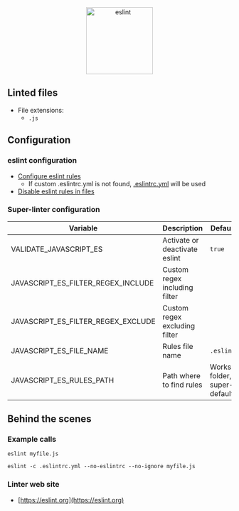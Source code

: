 <!-- markdownlint-disable MD033 MD041 -->
<!-- Generated by .automation/build.py, please do not update manually -->

<div align="center">
  <a href="https://eslint.org" target="blank" title="Visit linter Web Site">
    <img src="https://miro.medium.com/max/875/1*jFyfsakE2WBv5sFjBQUsuw.png" alt="eslint" height="150px">
  </a>
</div>

## Linted files

- File extensions:
  - `.js`

## Configuration

### eslint configuration

- [Configure eslint rules](https://eslint.org/docs/user-guide/configuring)
  - If custom .eslintrc.yml is not found, [.eslintrc.yml](https://github.com/nvuillam/super-linter/tree/POC_RefactorInPython/TEMPLATES/.eslintrc.yml) will be used
- [Disable eslint rules in files](https://eslint.org/docs/user-guide/configuring#disabling-rules-with-inline-comments)

### Super-linter configuration

| Variable | Description | Default value |
| ----------------- | -------------- | -------------- |
| VALIDATE_JAVASCRIPT_ES | Activate or deactivate eslint | `true` |
| JAVASCRIPT_ES_FILTER_REGEX_INCLUDE | Custom regex including filter |  |
| JAVASCRIPT_ES_FILTER_REGEX_EXCLUDE | Custom regex excluding filter |  |
| JAVASCRIPT_ES_FILE_NAME | Rules file name | `.eslintrc.yml` |
| JAVASCRIPT_ES_RULES_PATH | Path where to find rules | Workspace folder, then super-linter default rules |

## Behind the scenes

### Example calls

```shell
eslint myfile.js
```

```shell
eslint -c .eslintrc.yml --no-eslintrc --no-ignore myfile.js
```

### Linter web site
- [https://eslint.org](https://eslint.org)

